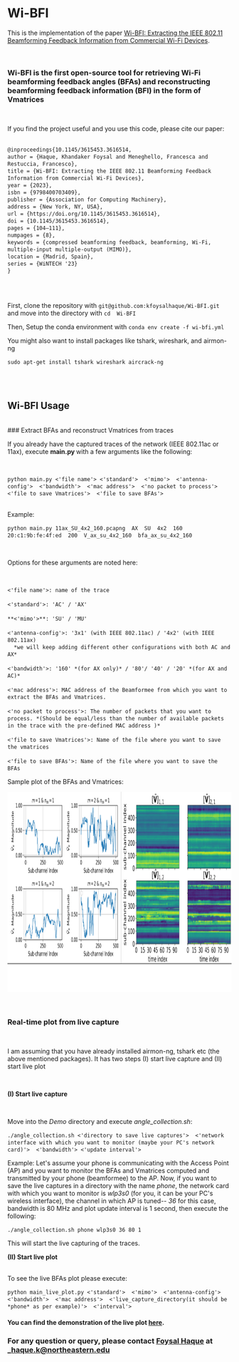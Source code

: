 # Wi-BFI

This is the implementation of the paper [Wi-BFI: Extracting the IEEE 802.11 Beamforming Feedback Information from Commercial Wi-Fi Devices](https://dl.acm.org/doi/10.1145/3615453.3616514).

<br/>

### Wi-BFI is the first open-source tool for retrieving Wi-Fi beamforming feedback angles (BFAs) and reconstructing beamforming feedback information (BFI) in the form of Vmatrices 
<br/>

If you find the project useful and you use this code, please cite our paper:
<br/>

```

@inproceedings{10.1145/3615453.3616514,
author = {Haque, Khandaker Foysal and Meneghello, Francesca and Restuccia, Francesco},
title = {Wi-BFI: Extracting the IEEE 802.11 Beamforming Feedback Information from Commercial Wi-Fi Devices},
year = {2023},
isbn = {9798400703409},
publisher = {Association for Computing Machinery},
address = {New York, NY, USA},
url = {https://doi.org/10.1145/3615453.3616514},
doi = {10.1145/3615453.3616514},
pages = {104–111},
numpages = {8},
keywords = {compressed beamforming feedback, beamforming, Wi-Fi, multiple-input multiple-output (MIMO)},
location = {Madrid, Spain},
series = {WiNTECH '23}
}

```
<br/>
<br/>

First, clone the repository with ``` git@github.com:kfoysalhaque/Wi-BFI.git ``` and move into the directory with ``` cd  Wi-BFI ```

Then, Setup the conda environment with ``` conda env create -f wi-bfi.yml ```

You might also want to install packages like tshark, wireshark, and airmon-ng

```
sudo apt-get install tshark wireshark aircrack-ng

```
<br/>
<br/>

## Wi-BFI Usage
<br/>
### Extract BFAs and reconstruct Vmatrices from traces

If you already have the captured traces of the network (IEEE 802.11ac or 11ax), execute <strong> main.py </strong> with a few arguments like the following:

<br/>

```
python main.py <'file name'> <'standard'>  <'mimo'>  <'antenna-config'>  <'bandwidth'>  <'mac address'>  <'no packet to process'>  <'file to save Vmatrices'>  <'file to save BFAs'>

```

<br/>
Example: 

```
python main.py 11ax_SU_4x2_160.pcapng  AX  SU  4x2  160  20:c1:9b:fe:4f:ed  200  V_ax_su_4x2_160  bfa_ax_su_4x2_160

```

<br/>

Options for these arguments are noted here:

<br/>

```
<'file name'>: name of the trace

<'standard'>: 'AC' / 'AX'

**<'mimo'>**: 'SU' / 'MU'

<'antenna-config'>: '3x1' (with IEEE 802.11ac) / '4x2' (with IEEE 802.11ax)
  *we will keep adding different other configurations with both AC and AX*

<'bandwidth'>: '160' *(for AX only)* / '80'/ '40' / '20' *(for AX and AC)*

<'mac address'>: MAC address of the Beamformee from which you want to extract the BFAs and Vmatrices.

<'no packet to process'>: The number of packets that you want to process. *(Should be equal/less than the number of available packets in the trace with the pre-defined MAC address )*

<'file to save Vmatrices'>: Name of the file where you want to save the vmatrices

<'file to save BFAs'>: Name of the file where you want to save the BFAs

```

Sample plot of the BFAs and Vmatrices:
<br/>

<img src="Images/wi-bfi.png"
     alt="Markdown Monster icon" width="1000" height="450"
     style="float: center;" />

<br/>


### Real-time plot from live capture 
<br/>

I am assuming that you have already installed airmon-ng, tshark etc (the above mentioned packages). It has two steps (I) start live capture and (II) start live plot 

<br/>

<strong>(I) Start live capture</strong>

<br/>

Move into the *Demo* directory and execute *angle_collection.sh*:

```
./angle_collection.sh <'directory to save live captures'>  <'network interface with which you want to monitor (maybe your PC's network card)'>  <'bandwidth'> <'update interval'>

```
Example: Let's assume your phone is communicating with the Access Point (AP) and you want to monitor the BFAs and Vmatrices computed and transmitted by your phone (beamformee) to the AP. Now, if you want to save the live captures in a directory with the name *phone*, the network card with which you want to monitor is *wlp3s0* (for you, it can be your PC's wireless interface), the channel in which AP is tuned-- *36* for this case, bandwidth is 80 MHz and plot update interval is 1 second, then execute the following:

```
./angle_collection.sh phone wlp3s0 36 80 1

```

This will start the live capturing of the traces. 

<strong>(II) Start live plot</strong> 

<br/>
To see the live BFAs plot please execute:
<br/>

```
python main_live_plot.py <'standard'>  <'mimo'>  <'antenna-config'>  <'bandwidth'>  <'mac address'>  <'live_capture_directory(it should be *phone* as per example)'>  <'interval'>

```

#### You can find the demonstration of the live plot [here](https://youtu.be/0k7uYRCmMBw?si=HGkOYjEC4bzo8V7U).

### For any question or query, please contact [Foysal Haque](https://kfoysalhaque.github.io/) at _**haque.k@northeastern.edu**


